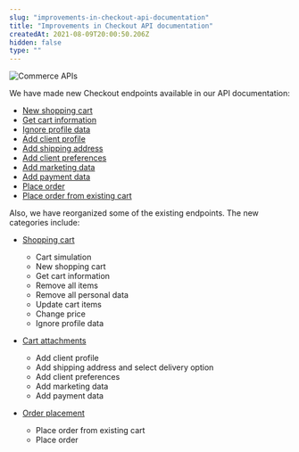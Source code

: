 ```yaml
---
slug: "improvements-in-checkout-api-documentation"
title: "Improvements in Checkout API documentation"
createdAt: 2021-08-09T20:00:50.206Z
hidden: false
type: ""
---
```


![Commerce APIs](https://raw.githubusercontent.com/vtexdocs/dev-portal-content/main/images/improvements-in-checkout-api-documentation-0.png)

We have made new Checkout endpoints available in our API documentation:

- [New shopping cart](https://developers.vtex.com/vtex-rest-api/reference/shopping-cart#newshoppingcart)
- [Get cart information](https://developers.vtex.com/vtex-rest-api/reference/shopping-cart#getcartinformation)
- [Ignore profile data](https://developers.vtex.com/vtex-rest-api/reference/shopping-cart#ignoreprofiledata)
- [Add client profile](https://developers.vtex.com/vtex-rest-api/reference/cart-attachments#addclientprofile)
- [Add shipping address](https://developers.vtex.com/vtex-rest-api/reference/cart-attachments#addshippingaddress)
- [Add client preferences](https://developers.vtex.com/vtex-rest-api/reference/cart-attachments#addclientpreferences)
- [Add marketing data](https://developers.vtex.com/vtex-rest-api/reference/cart-attachments#addmarketingdata)
- [Add payment data](https://developers.vtex.com/vtex-rest-api/reference/cart-attachments#addpaymentdata)
- [Place order](https://developers.vtex.com/vtex-rest-api/reference/order-placement-1#placeorder)
- [Place order from existing cart](https://developers.vtex.com/vtex-rest-api/reference/order-placement-1#placeorderfromexistingorderform)

Also, we have reorganized some of the existing endpoints. The new categories include:

- [Shopping cart](https://developers.vtex.com/vtex-rest-api/reference/shopping-cart)
  - Cart simulation
  - New shopping cart
  - Get cart information
  - Remove all items
  - Remove all personal data
  - Update cart items
  - Change price
  - Ignore profile data

- [Cart attachments](https://developers.vtex.com/vtex-rest-api/reference/cart-attachments)
  - Add client profile
  - Add shipping address and select delivery option
  - Add client preferences
  - Add marketing data
  - Add payment data

- [Order placement](https://developers.vtex.com/vtex-rest-api/reference/order-placement-1)
  - Place order from existing cart
  - Place order
